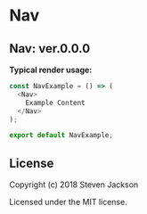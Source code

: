 Nav
================
Nav: ver.0.0.0 
---
**Typical render usage:**

```js
const NavExample = () => (
  <Nav>
    Example Content
  </Nav>
);

export default NavExample;
```

## License
Copyright (c) 2018 Steven Jackson

Licensed under the MIT license.
